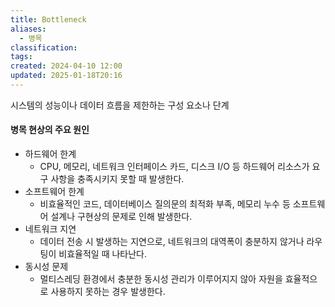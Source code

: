 ```yaml
---
title: Bottleneck
aliases:
  - 병목
classification: 
tags: 
created: 2024-04-10 12:00
updated: 2025-01-18T20:16
---
```

시스템의 성능이나 데이터 흐름을 제한하는 구성 요소나 단계

#### 병목 현상의 주요 원인

- 하드웨어 한계
	- CPU, 메모리, 네트워크 인터페이스 카드, 디스크 I/O 등 하드웨어 리소스가 요구 사항을 충족시키지 못할 때 발생한다.
- 소프트웨어 한계
	- 비효율적인 코드, 데이터베이스 질의문의 최적화 부족, 메모리 누수 등 소프트웨어 설계나 구현상의 문제로 인해 발생한다.
- 네트워크 지연
	- 데이터 전송 시 발생하는 지연으로, 네트워크의 대역폭이 충분하지 않거나 라우팅이 비효율적일 때 나타난다.
- 동시성 문제
	- 멀티스레딩 환경에서 충분한 동시성 관리가 이루어지지 않아 자원을 효율적으로 사용하지 못하는 경우 발생한다.
